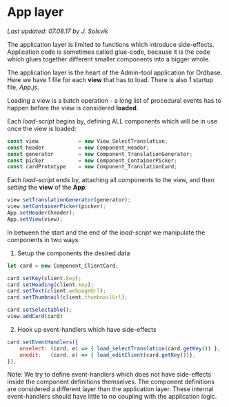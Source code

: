 # App layer
*Last updated: 07.08.17 by J. Solsvik*

The application layer is limited to functions which introduce side-effects. Application code is sometimes called glue-code, because it is the code which glues together different smaller components into a bigger whole.

The application layer is the heart of the Admin-tool application for Ordbase.
Here we have 1 file for each **view** that has to load. There is also 1 startup file, *App.js*.

Loading a view is a batch operation - a long list of procedural events has to happen before the view is considered **loaded**.

Each *load-script* begins by, defining ALL components which will be in use once the view is loaded:
```javascript
const view             = new View_SelectTranslation;
const header           = new Component_Header;
const generator        = new Component_TranslationGenerator;
const picker           = new Component_ContainerPicker;
const cardPrototype    = new Component_TranslationCard;
```

Each *load-script* ends by, attaching all components to the view, and then *setting* the **view** of the **App**:
```javascript
view.setTranslationGenerator(generator);
view.setContainerPicker(picker);
App.setHeader(header);
App.setView(view);
```

In between the start and the end of the *load-script* we manipulate the components in two ways:
1. Setup the components the desired data
```javascript
let card = new Component_ClientCard;

card.setKey(client.key);
card.setHeading(client.key);
card.setText(client.webpageUrl);
card.setThumbnail(client.thumbnailUrl);

card.setSelectable();
view.addCard(card)
```

2. Hook up event-handlers which have side-effects
```javascript
card.setEventHandlers({
    onselect: (card, e) => { load_selectTranslation(card.getKey()) },
    onedit:   (card, e) => { load_editClient(card.getKey())},
});
```

Note: We try to define event-handlers which does not have side-effects inside the component definitions themselves. The component definitions are considered a different layer than the application layer. These internal event-handlers should have little to no coupling with the application logic.
